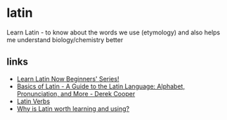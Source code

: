 # latin

Learn Latin - to know about the words we use (etymology)
and also helps me understand biology/chemistry better

## links

- [Learn Latin Now Beginners' Series!](https://piped.kavin.rocks/playlist?list=PLxnvkJBMJztP1jmVZp4DX8ZtiNghXUYWw)
- [Basics of Latin - A Guide to the Latin Language: Alphabet, Pronunciation, and More - Derek Cooper](https://piped.kavin.rocks/watch?v=7ZpDIh7bSOg)
- [Latin Verbs](https://piped.kavin.rocks/playlist?list=PLxnvkJBMJztN42iuSPaJp1ANkT0YvSnZq)
- [Why is Latin worth learning and using?](https://odysee.com/@Luke:7/why-is-latin-worth-learning-and-using:1)

